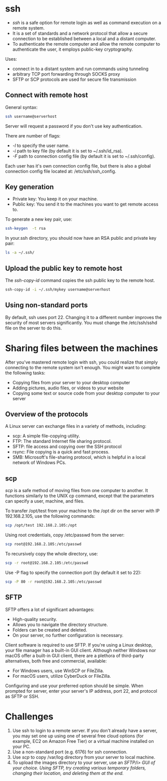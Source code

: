 <h1>ssh</h1>

* <i>ssh</i> is a safe option for remote login as well as command execution on a remote system. 
* It is a set of standards and a network protocol that allow a secure connection to be established between a local and a distant computer.
* To authenticate the remote computer and allow the remote computer to authenticate the user, it employs public-key cryptography.

Uses:
* connect in to a distant system and run commands using tunneling
* arbitrary TCP port forwarding through SOCKS proxy
* SFTP or SCP protocols are used for secure file transmission

<h2>Connect with remote host</h2>

General syntax:

```bash
ssh username@serverhost
```

Server will request a password if you don't use key authentication.

There are number of flags:
* <i>-l</i> to specify the user name.
* <i>-i</i> path to key file (by default it is set to ~/.ssh/id_rsa).
* <i>-F</i> path to connection config file (by default it is set to ~/.ssh/config).

Each user has it's own connection config file, but there is also a global connection config file located at: /etc/ssh/ssh_config.

<h2>Key generation</h2>

* Private key: You keep it on your machine.
* Public key: You send it to the machines you want to get remote access to.

To generate a new key pair, use:

```bash
ssh-keygen  -t rsa
```

In your.ssh directory, you should now have an RSA public and private key pair:

```bash
ls -a ~/.ssh/
```

<h2>Upload the public key to remote host</h2>

The <i>ssh-copy-id</i> command copies the ssh public key to the remote host.

```bash
ssh-copy-id -i ~/.ssh/mykey username@serverhost
```

<h2>Using non-standard ports</h2>
By default, ssh uses port 22. Changing it to a different number improves the security of most servers significantly. You must change the /etc/ssh/sshd file on the server to do this. 

<h1>Sharing files between the machines</h1>

After you've mastered remote login with ssh, you could realize that simply connecting to the remote system isn't enough.
You might want to complete the following tasks:

* Copying files from your server to your desktop computer
* Adding pictures, audio files, or videos to your website
* Copying some text or source code from your desktop computer to your server 

<h2>Overview of the protocols</h2>

A Linux server can exchange files in a variety of methods, including:

* scp: A simple file-copying utility.
* FTP: The standard Internet file sharing protocol.
* SFTP: file access and copying over the SSH protocol 
* rsync: File copying is a quick and fast process.
* SMB: Microsoft's file-sharing protocol, which is helpful in a local network of Windows PCs. 

<h2>scp</h2>
<i>scp</i> is a safe method of moving files from one computer to another. It functions similarly to the UNIX cp command, except that the parameters can specify a user, machine, and files.

To transfer /opt/test from your machine to the /opt dir on the server with IP 192.168.2.105, use the following commands:

```bash
scp /opt/test 192.168.2.105:/opt
```

Using root credentials, copy /etc/passwd from the server:

```bash
scp root@192.168.2.105:/etc/passwd
```

To recursively copy the whole directory, use:

```bash
scp -r root@192.168.2.105:/etc/passwd
```

Use -P flag to specify the connection port (by default it set to 22):

```bash
scp -P 80 -r root@192.168.2.105:/etc/passwd
```

<h2>SFTP</h2>
SFTP offers a lot of significant advantages:

* High-quality security.
* Allows you to navigate the directory structure.
* Folders can be created and deleted.
* On your server, no further configuration is necessary. 

Client software is required to use SFTP. If you're using a Linux desktop, your file manager has a built-in GUI client. Although neither Windows nor macOS offer a built-in GUI client, there are a plethora of third-party alternatives, both free and commercial, available:

* For Windows users, use WinSCP or FileZilla.
* For macOS users, utilize CyberDuck or FileZilla.

Configuring and use your preferred option should be simple. When prompted for server, enter your server's IP address, port 22, and protocol as SFTP or SSH. 

<h1>Challenges</h1>

1. Use ssh to login to a remote server. If you don't already have a server, you may set one up using one of several free cloud options (for example, EC2 on Amazon Free Tier) or a virtual machine installed on your PC. 
2. Use a non-standard port (e.g. 6176) for ssh connection.
3. Use <i>scp</i> to copy /var/log directory from your server to local machine.
4. To upload the images directory to your server, use an <i>SFTP/i> GUI of your choice. Using <i>SFTP</i>, try creating various temporary folders, changing their location, and deleting them at the end. 
